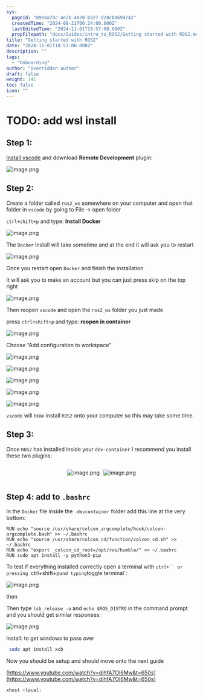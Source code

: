 ```yaml
---
sys:
  pageId: "89e0a78c-4e2b-4070-b327-d28cb0694742"
  createdTime: "2024-08-21T00:24:00.000Z"
  lastEditedTime: "2024-11-01T18:57:00.000Z"
  propFilepath: "docs/Guides/intro_to_ROS2/Getting started with ROS2.md"
title: "Getting started with ROS2"
date: "2024-11-01T18:57:00.000Z"
description: ""
tags:
  - "Onboarding"
author: "Overridden author"
draft: false
weight: 141
toc: false
icon: ""
---
```


# TODO: add wsl install

## Step 1:

[Install vscode](https://code.visualstudio.com/download) and download **Remote Development** plugin:

![image.png](https://prod-files-secure.s3.us-west-2.amazonaws.com/d518164a-d88e-44d1-a4ee-3adb3bd8bce0/efb52993-1881-4a40-b95e-6f020334f022/image.png?X-Amz-Algorithm=AWS4-HMAC-SHA256&X-Amz-Content-Sha256=UNSIGNED-PAYLOAD&X-Amz-Credential=ASIAZI2LB466W46I4MAP%2F20250210%2Fus-west-2%2Fs3%2Faws4_request&X-Amz-Date=20250210T190128Z&X-Amz-Expires=3600&X-Amz-Security-Token=IQoJb3JpZ2luX2VjEKv%2F%2F%2F%2F%2F%2F%2F%2F%2F%2FwEaCXVzLXdlc3QtMiJHMEUCIQDMyi7gxFSDj5GopG94r3h8iNFfny6bwift4XOKp%2BeV3AIgVDRIDCsYH3rrAMvYcc0Vvj3Q9tzOzaz849jK2yiECcsqiAQIxP%2F%2F%2F%2F%2F%2F%2F%2F%2F%2FARAAGgw2Mzc0MjMxODM4MDUiDGtEOwp4SXvzfuSyyircA92nqJ9pARCXHPADIJp9j3LIuo0pEB7Eryxp1venUavV92a7hd1TfqNVKWZ0jikqV5cpwsbp4iElQVQl2xUPKzFnUYmaem6WBlDJp3Z9ornLap4f8bbgUScccds%2B%2BWdrOWdegHfKn3puCQtCaYh%2F7MtRce3ueYzTP8wcOPqGyE%2FIpIjnm9%2Fr42gzQpr23bqAEGS0rDNWY%2B1p31NOYa4bmuojM%2Bkt%2BPrkEDJ5znaQpVKBoAlS7rkckgIuLFNk9bvubQqSAIGtrRAJqsFw1N3i%2BrHif%2FGU8CSM9E5zLpXGcNbyWJTDdRulA%2BbEmbnnHQ8og4j0tOQpj%2FeqbF1KirflD17XIJbbl0KtF%2FGubkwwtRJ%2FkT6BjrfhNnWVBdTUmYkEYLqx8Dk9oO36AbCHaoC9XHigGW6HrqKuDH341K39582JsbzglX5Z06UhwrWUOg7VwKJGEcpAc6Yyos8I6mE2De41Dbm%2FQdv%2BE8cja5lT0XIk%2B9xg8MxkAj1XYxSfsuXL64MPRHfk1lRXN2i5YO75CYoGZ1ZTg5QmOyVJ7Pkmc4bYUKRdVV%2F3nhT37IKFo9RggeIUcAsAML35MOK7WjndjnqZcaoayG1LHOvt6qab%2FB0YyyQHVJE02M%2BtSH7nMLiYqb0GOqUBe6qqs8TqiGNPNcONseGaMPUaHSrJZsEWaoNtlbjSJ126zZiu5jcdRklD9LzcFpzf4EpKh3j3lhNSEztcU36XyBN2YR5YvwpF99ZT6%2BuOzTf4M%2FYF9n6XRM6fL4LuYCJtOQJF6vRCCcWyEx4MR1odNP%2BXbMPt2EVSYC1rrRaUcIenkNfH3Wo9cu35F8GFVRhYnzLMdcXl7UiuxF2I%2FQ6pAG%2Fvo9Id&X-Amz-Signature=42c5b2cbc53dfdd041542e1df3fe5ce905f14cb074e46763abdebc9b937cdda8&X-Amz-SignedHeaders=host&x-id=GetObject)

## Step 2:

Create a folder called `ros2_ws` somewhere on your computer and open that folder in `vscode` by going to File → open folder 

`ctrl+shift+p` and type: **Install Docker**

![image.png](https://prod-files-secure.s3.us-west-2.amazonaws.com/d518164a-d88e-44d1-a4ee-3adb3bd8bce0/2269dc0e-1cd5-47ff-bceb-c04ad9b2eab0/image.png?X-Amz-Algorithm=AWS4-HMAC-SHA256&X-Amz-Content-Sha256=UNSIGNED-PAYLOAD&X-Amz-Credential=ASIAZI2LB466W46I4MAP%2F20250210%2Fus-west-2%2Fs3%2Faws4_request&X-Amz-Date=20250210T190128Z&X-Amz-Expires=3600&X-Amz-Security-Token=IQoJb3JpZ2luX2VjEKv%2F%2F%2F%2F%2F%2F%2F%2F%2F%2FwEaCXVzLXdlc3QtMiJHMEUCIQDMyi7gxFSDj5GopG94r3h8iNFfny6bwift4XOKp%2BeV3AIgVDRIDCsYH3rrAMvYcc0Vvj3Q9tzOzaz849jK2yiECcsqiAQIxP%2F%2F%2F%2F%2F%2F%2F%2F%2F%2FARAAGgw2Mzc0MjMxODM4MDUiDGtEOwp4SXvzfuSyyircA92nqJ9pARCXHPADIJp9j3LIuo0pEB7Eryxp1venUavV92a7hd1TfqNVKWZ0jikqV5cpwsbp4iElQVQl2xUPKzFnUYmaem6WBlDJp3Z9ornLap4f8bbgUScccds%2B%2BWdrOWdegHfKn3puCQtCaYh%2F7MtRce3ueYzTP8wcOPqGyE%2FIpIjnm9%2Fr42gzQpr23bqAEGS0rDNWY%2B1p31NOYa4bmuojM%2Bkt%2BPrkEDJ5znaQpVKBoAlS7rkckgIuLFNk9bvubQqSAIGtrRAJqsFw1N3i%2BrHif%2FGU8CSM9E5zLpXGcNbyWJTDdRulA%2BbEmbnnHQ8og4j0tOQpj%2FeqbF1KirflD17XIJbbl0KtF%2FGubkwwtRJ%2FkT6BjrfhNnWVBdTUmYkEYLqx8Dk9oO36AbCHaoC9XHigGW6HrqKuDH341K39582JsbzglX5Z06UhwrWUOg7VwKJGEcpAc6Yyos8I6mE2De41Dbm%2FQdv%2BE8cja5lT0XIk%2B9xg8MxkAj1XYxSfsuXL64MPRHfk1lRXN2i5YO75CYoGZ1ZTg5QmOyVJ7Pkmc4bYUKRdVV%2F3nhT37IKFo9RggeIUcAsAML35MOK7WjndjnqZcaoayG1LHOvt6qab%2FB0YyyQHVJE02M%2BtSH7nMLiYqb0GOqUBe6qqs8TqiGNPNcONseGaMPUaHSrJZsEWaoNtlbjSJ126zZiu5jcdRklD9LzcFpzf4EpKh3j3lhNSEztcU36XyBN2YR5YvwpF99ZT6%2BuOzTf4M%2FYF9n6XRM6fL4LuYCJtOQJF6vRCCcWyEx4MR1odNP%2BXbMPt2EVSYC1rrRaUcIenkNfH3Wo9cu35F8GFVRhYnzLMdcXl7UiuxF2I%2FQ6pAG%2Fvo9Id&X-Amz-Signature=b6067c6a2894a8d7b5aec6896c3ea5c98d4bc9198cc464bbe037edc5061954c6&X-Amz-SignedHeaders=host&x-id=GetObject)

The `Docker` install will take sometime and at the end it will ask you to restart

![image.png](https://prod-files-secure.s3.us-west-2.amazonaws.com/d518164a-d88e-44d1-a4ee-3adb3bd8bce0/ed233f78-be33-4b1f-b89c-9c346c0e961e/image.png?X-Amz-Algorithm=AWS4-HMAC-SHA256&X-Amz-Content-Sha256=UNSIGNED-PAYLOAD&X-Amz-Credential=ASIAZI2LB466W46I4MAP%2F20250210%2Fus-west-2%2Fs3%2Faws4_request&X-Amz-Date=20250210T190128Z&X-Amz-Expires=3600&X-Amz-Security-Token=IQoJb3JpZ2luX2VjEKv%2F%2F%2F%2F%2F%2F%2F%2F%2F%2FwEaCXVzLXdlc3QtMiJHMEUCIQDMyi7gxFSDj5GopG94r3h8iNFfny6bwift4XOKp%2BeV3AIgVDRIDCsYH3rrAMvYcc0Vvj3Q9tzOzaz849jK2yiECcsqiAQIxP%2F%2F%2F%2F%2F%2F%2F%2F%2F%2FARAAGgw2Mzc0MjMxODM4MDUiDGtEOwp4SXvzfuSyyircA92nqJ9pARCXHPADIJp9j3LIuo0pEB7Eryxp1venUavV92a7hd1TfqNVKWZ0jikqV5cpwsbp4iElQVQl2xUPKzFnUYmaem6WBlDJp3Z9ornLap4f8bbgUScccds%2B%2BWdrOWdegHfKn3puCQtCaYh%2F7MtRce3ueYzTP8wcOPqGyE%2FIpIjnm9%2Fr42gzQpr23bqAEGS0rDNWY%2B1p31NOYa4bmuojM%2Bkt%2BPrkEDJ5znaQpVKBoAlS7rkckgIuLFNk9bvubQqSAIGtrRAJqsFw1N3i%2BrHif%2FGU8CSM9E5zLpXGcNbyWJTDdRulA%2BbEmbnnHQ8og4j0tOQpj%2FeqbF1KirflD17XIJbbl0KtF%2FGubkwwtRJ%2FkT6BjrfhNnWVBdTUmYkEYLqx8Dk9oO36AbCHaoC9XHigGW6HrqKuDH341K39582JsbzglX5Z06UhwrWUOg7VwKJGEcpAc6Yyos8I6mE2De41Dbm%2FQdv%2BE8cja5lT0XIk%2B9xg8MxkAj1XYxSfsuXL64MPRHfk1lRXN2i5YO75CYoGZ1ZTg5QmOyVJ7Pkmc4bYUKRdVV%2F3nhT37IKFo9RggeIUcAsAML35MOK7WjndjnqZcaoayG1LHOvt6qab%2FB0YyyQHVJE02M%2BtSH7nMLiYqb0GOqUBe6qqs8TqiGNPNcONseGaMPUaHSrJZsEWaoNtlbjSJ126zZiu5jcdRklD9LzcFpzf4EpKh3j3lhNSEztcU36XyBN2YR5YvwpF99ZT6%2BuOzTf4M%2FYF9n6XRM6fL4LuYCJtOQJF6vRCCcWyEx4MR1odNP%2BXbMPt2EVSYC1rrRaUcIenkNfH3Wo9cu35F8GFVRhYnzLMdcXl7UiuxF2I%2FQ6pAG%2Fvo9Id&X-Amz-Signature=51f35a9cf9c5e001c61765eb8f198279298f9288e9616e193251c7b00d79f56d&X-Amz-SignedHeaders=host&x-id=GetObject)

Once you restart open `Docker` and finish the installation

It will ask you to make an account but you can just press skip on the top right

![image.png](https://prod-files-secure.s3.us-west-2.amazonaws.com/d518164a-d88e-44d1-a4ee-3adb3bd8bce0/21010ad9-1659-4fd9-9f59-9932a09b2a3d/image.png?X-Amz-Algorithm=AWS4-HMAC-SHA256&X-Amz-Content-Sha256=UNSIGNED-PAYLOAD&X-Amz-Credential=ASIAZI2LB466W46I4MAP%2F20250210%2Fus-west-2%2Fs3%2Faws4_request&X-Amz-Date=20250210T190128Z&X-Amz-Expires=3600&X-Amz-Security-Token=IQoJb3JpZ2luX2VjEKv%2F%2F%2F%2F%2F%2F%2F%2F%2F%2FwEaCXVzLXdlc3QtMiJHMEUCIQDMyi7gxFSDj5GopG94r3h8iNFfny6bwift4XOKp%2BeV3AIgVDRIDCsYH3rrAMvYcc0Vvj3Q9tzOzaz849jK2yiECcsqiAQIxP%2F%2F%2F%2F%2F%2F%2F%2F%2F%2FARAAGgw2Mzc0MjMxODM4MDUiDGtEOwp4SXvzfuSyyircA92nqJ9pARCXHPADIJp9j3LIuo0pEB7Eryxp1venUavV92a7hd1TfqNVKWZ0jikqV5cpwsbp4iElQVQl2xUPKzFnUYmaem6WBlDJp3Z9ornLap4f8bbgUScccds%2B%2BWdrOWdegHfKn3puCQtCaYh%2F7MtRce3ueYzTP8wcOPqGyE%2FIpIjnm9%2Fr42gzQpr23bqAEGS0rDNWY%2B1p31NOYa4bmuojM%2Bkt%2BPrkEDJ5znaQpVKBoAlS7rkckgIuLFNk9bvubQqSAIGtrRAJqsFw1N3i%2BrHif%2FGU8CSM9E5zLpXGcNbyWJTDdRulA%2BbEmbnnHQ8og4j0tOQpj%2FeqbF1KirflD17XIJbbl0KtF%2FGubkwwtRJ%2FkT6BjrfhNnWVBdTUmYkEYLqx8Dk9oO36AbCHaoC9XHigGW6HrqKuDH341K39582JsbzglX5Z06UhwrWUOg7VwKJGEcpAc6Yyos8I6mE2De41Dbm%2FQdv%2BE8cja5lT0XIk%2B9xg8MxkAj1XYxSfsuXL64MPRHfk1lRXN2i5YO75CYoGZ1ZTg5QmOyVJ7Pkmc4bYUKRdVV%2F3nhT37IKFo9RggeIUcAsAML35MOK7WjndjnqZcaoayG1LHOvt6qab%2FB0YyyQHVJE02M%2BtSH7nMLiYqb0GOqUBe6qqs8TqiGNPNcONseGaMPUaHSrJZsEWaoNtlbjSJ126zZiu5jcdRklD9LzcFpzf4EpKh3j3lhNSEztcU36XyBN2YR5YvwpF99ZT6%2BuOzTf4M%2FYF9n6XRM6fL4LuYCJtOQJF6vRCCcWyEx4MR1odNP%2BXbMPt2EVSYC1rrRaUcIenkNfH3Wo9cu35F8GFVRhYnzLMdcXl7UiuxF2I%2FQ6pAG%2Fvo9Id&X-Amz-Signature=ff26cfcab0405b025928aa8d198d6f429fb70a4b986412968302f900b5941c45&X-Amz-SignedHeaders=host&x-id=GetObject)

Then reopen `vscode` and open the `ros2_ws` folder you just made

press `ctrl+shift+p` and type: **reopen in container**

![image.png](https://prod-files-secure.s3.us-west-2.amazonaws.com/d518164a-d88e-44d1-a4ee-3adb3bd8bce0/4e93b8c2-41ad-488c-8095-c74205196118/image.png?X-Amz-Algorithm=AWS4-HMAC-SHA256&X-Amz-Content-Sha256=UNSIGNED-PAYLOAD&X-Amz-Credential=ASIAZI2LB466W46I4MAP%2F20250210%2Fus-west-2%2Fs3%2Faws4_request&X-Amz-Date=20250210T190128Z&X-Amz-Expires=3600&X-Amz-Security-Token=IQoJb3JpZ2luX2VjEKv%2F%2F%2F%2F%2F%2F%2F%2F%2F%2FwEaCXVzLXdlc3QtMiJHMEUCIQDMyi7gxFSDj5GopG94r3h8iNFfny6bwift4XOKp%2BeV3AIgVDRIDCsYH3rrAMvYcc0Vvj3Q9tzOzaz849jK2yiECcsqiAQIxP%2F%2F%2F%2F%2F%2F%2F%2F%2F%2FARAAGgw2Mzc0MjMxODM4MDUiDGtEOwp4SXvzfuSyyircA92nqJ9pARCXHPADIJp9j3LIuo0pEB7Eryxp1venUavV92a7hd1TfqNVKWZ0jikqV5cpwsbp4iElQVQl2xUPKzFnUYmaem6WBlDJp3Z9ornLap4f8bbgUScccds%2B%2BWdrOWdegHfKn3puCQtCaYh%2F7MtRce3ueYzTP8wcOPqGyE%2FIpIjnm9%2Fr42gzQpr23bqAEGS0rDNWY%2B1p31NOYa4bmuojM%2Bkt%2BPrkEDJ5znaQpVKBoAlS7rkckgIuLFNk9bvubQqSAIGtrRAJqsFw1N3i%2BrHif%2FGU8CSM9E5zLpXGcNbyWJTDdRulA%2BbEmbnnHQ8og4j0tOQpj%2FeqbF1KirflD17XIJbbl0KtF%2FGubkwwtRJ%2FkT6BjrfhNnWVBdTUmYkEYLqx8Dk9oO36AbCHaoC9XHigGW6HrqKuDH341K39582JsbzglX5Z06UhwrWUOg7VwKJGEcpAc6Yyos8I6mE2De41Dbm%2FQdv%2BE8cja5lT0XIk%2B9xg8MxkAj1XYxSfsuXL64MPRHfk1lRXN2i5YO75CYoGZ1ZTg5QmOyVJ7Pkmc4bYUKRdVV%2F3nhT37IKFo9RggeIUcAsAML35MOK7WjndjnqZcaoayG1LHOvt6qab%2FB0YyyQHVJE02M%2BtSH7nMLiYqb0GOqUBe6qqs8TqiGNPNcONseGaMPUaHSrJZsEWaoNtlbjSJ126zZiu5jcdRklD9LzcFpzf4EpKh3j3lhNSEztcU36XyBN2YR5YvwpF99ZT6%2BuOzTf4M%2FYF9n6XRM6fL4LuYCJtOQJF6vRCCcWyEx4MR1odNP%2BXbMPt2EVSYC1rrRaUcIenkNfH3Wo9cu35F8GFVRhYnzLMdcXl7UiuxF2I%2FQ6pAG%2Fvo9Id&X-Amz-Signature=d633aa6d0b644986912affcbbcfeb06643b061816b97268b1755d1bf7effa5ff&X-Amz-SignedHeaders=host&x-id=GetObject)

Choose “Add configuration to workspace”

![image.png](https://prod-files-secure.s3.us-west-2.amazonaws.com/d518164a-d88e-44d1-a4ee-3adb3bd8bce0/9560b282-5060-4989-ba37-97e7b2c22476/image.png?X-Amz-Algorithm=AWS4-HMAC-SHA256&X-Amz-Content-Sha256=UNSIGNED-PAYLOAD&X-Amz-Credential=ASIAZI2LB466W46I4MAP%2F20250210%2Fus-west-2%2Fs3%2Faws4_request&X-Amz-Date=20250210T190128Z&X-Amz-Expires=3600&X-Amz-Security-Token=IQoJb3JpZ2luX2VjEKv%2F%2F%2F%2F%2F%2F%2F%2F%2F%2FwEaCXVzLXdlc3QtMiJHMEUCIQDMyi7gxFSDj5GopG94r3h8iNFfny6bwift4XOKp%2BeV3AIgVDRIDCsYH3rrAMvYcc0Vvj3Q9tzOzaz849jK2yiECcsqiAQIxP%2F%2F%2F%2F%2F%2F%2F%2F%2F%2FARAAGgw2Mzc0MjMxODM4MDUiDGtEOwp4SXvzfuSyyircA92nqJ9pARCXHPADIJp9j3LIuo0pEB7Eryxp1venUavV92a7hd1TfqNVKWZ0jikqV5cpwsbp4iElQVQl2xUPKzFnUYmaem6WBlDJp3Z9ornLap4f8bbgUScccds%2B%2BWdrOWdegHfKn3puCQtCaYh%2F7MtRce3ueYzTP8wcOPqGyE%2FIpIjnm9%2Fr42gzQpr23bqAEGS0rDNWY%2B1p31NOYa4bmuojM%2Bkt%2BPrkEDJ5znaQpVKBoAlS7rkckgIuLFNk9bvubQqSAIGtrRAJqsFw1N3i%2BrHif%2FGU8CSM9E5zLpXGcNbyWJTDdRulA%2BbEmbnnHQ8og4j0tOQpj%2FeqbF1KirflD17XIJbbl0KtF%2FGubkwwtRJ%2FkT6BjrfhNnWVBdTUmYkEYLqx8Dk9oO36AbCHaoC9XHigGW6HrqKuDH341K39582JsbzglX5Z06UhwrWUOg7VwKJGEcpAc6Yyos8I6mE2De41Dbm%2FQdv%2BE8cja5lT0XIk%2B9xg8MxkAj1XYxSfsuXL64MPRHfk1lRXN2i5YO75CYoGZ1ZTg5QmOyVJ7Pkmc4bYUKRdVV%2F3nhT37IKFo9RggeIUcAsAML35MOK7WjndjnqZcaoayG1LHOvt6qab%2FB0YyyQHVJE02M%2BtSH7nMLiYqb0GOqUBe6qqs8TqiGNPNcONseGaMPUaHSrJZsEWaoNtlbjSJ126zZiu5jcdRklD9LzcFpzf4EpKh3j3lhNSEztcU36XyBN2YR5YvwpF99ZT6%2BuOzTf4M%2FYF9n6XRM6fL4LuYCJtOQJF6vRCCcWyEx4MR1odNP%2BXbMPt2EVSYC1rrRaUcIenkNfH3Wo9cu35F8GFVRhYnzLMdcXl7UiuxF2I%2FQ6pAG%2Fvo9Id&X-Amz-Signature=439d73ccafae7249cd51694d855f4ed1dd5121f959b56f43fd21cf8530d57db6&X-Amz-SignedHeaders=host&x-id=GetObject)

![image.png](https://prod-files-secure.s3.us-west-2.amazonaws.com/d518164a-d88e-44d1-a4ee-3adb3bd8bce0/2ee63f81-886b-48e8-a553-dc6e5eac99e4/image.png?X-Amz-Algorithm=AWS4-HMAC-SHA256&X-Amz-Content-Sha256=UNSIGNED-PAYLOAD&X-Amz-Credential=ASIAZI2LB466W46I4MAP%2F20250210%2Fus-west-2%2Fs3%2Faws4_request&X-Amz-Date=20250210T190128Z&X-Amz-Expires=3600&X-Amz-Security-Token=IQoJb3JpZ2luX2VjEKv%2F%2F%2F%2F%2F%2F%2F%2F%2F%2FwEaCXVzLXdlc3QtMiJHMEUCIQDMyi7gxFSDj5GopG94r3h8iNFfny6bwift4XOKp%2BeV3AIgVDRIDCsYH3rrAMvYcc0Vvj3Q9tzOzaz849jK2yiECcsqiAQIxP%2F%2F%2F%2F%2F%2F%2F%2F%2F%2FARAAGgw2Mzc0MjMxODM4MDUiDGtEOwp4SXvzfuSyyircA92nqJ9pARCXHPADIJp9j3LIuo0pEB7Eryxp1venUavV92a7hd1TfqNVKWZ0jikqV5cpwsbp4iElQVQl2xUPKzFnUYmaem6WBlDJp3Z9ornLap4f8bbgUScccds%2B%2BWdrOWdegHfKn3puCQtCaYh%2F7MtRce3ueYzTP8wcOPqGyE%2FIpIjnm9%2Fr42gzQpr23bqAEGS0rDNWY%2B1p31NOYa4bmuojM%2Bkt%2BPrkEDJ5znaQpVKBoAlS7rkckgIuLFNk9bvubQqSAIGtrRAJqsFw1N3i%2BrHif%2FGU8CSM9E5zLpXGcNbyWJTDdRulA%2BbEmbnnHQ8og4j0tOQpj%2FeqbF1KirflD17XIJbbl0KtF%2FGubkwwtRJ%2FkT6BjrfhNnWVBdTUmYkEYLqx8Dk9oO36AbCHaoC9XHigGW6HrqKuDH341K39582JsbzglX5Z06UhwrWUOg7VwKJGEcpAc6Yyos8I6mE2De41Dbm%2FQdv%2BE8cja5lT0XIk%2B9xg8MxkAj1XYxSfsuXL64MPRHfk1lRXN2i5YO75CYoGZ1ZTg5QmOyVJ7Pkmc4bYUKRdVV%2F3nhT37IKFo9RggeIUcAsAML35MOK7WjndjnqZcaoayG1LHOvt6qab%2FB0YyyQHVJE02M%2BtSH7nMLiYqb0GOqUBe6qqs8TqiGNPNcONseGaMPUaHSrJZsEWaoNtlbjSJ126zZiu5jcdRklD9LzcFpzf4EpKh3j3lhNSEztcU36XyBN2YR5YvwpF99ZT6%2BuOzTf4M%2FYF9n6XRM6fL4LuYCJtOQJF6vRCCcWyEx4MR1odNP%2BXbMPt2EVSYC1rrRaUcIenkNfH3Wo9cu35F8GFVRhYnzLMdcXl7UiuxF2I%2FQ6pAG%2Fvo9Id&X-Amz-Signature=9c730c8e43c5c844ff65bb6db3c8c62d09a1bd08a93736c9c7c274ffb125562d&X-Amz-SignedHeaders=host&x-id=GetObject)

![image.png](https://prod-files-secure.s3.us-west-2.amazonaws.com/d518164a-d88e-44d1-a4ee-3adb3bd8bce0/ae1580b2-b048-407e-aed9-b584224a7a04/image.png?X-Amz-Algorithm=AWS4-HMAC-SHA256&X-Amz-Content-Sha256=UNSIGNED-PAYLOAD&X-Amz-Credential=ASIAZI2LB466W46I4MAP%2F20250210%2Fus-west-2%2Fs3%2Faws4_request&X-Amz-Date=20250210T190128Z&X-Amz-Expires=3600&X-Amz-Security-Token=IQoJb3JpZ2luX2VjEKv%2F%2F%2F%2F%2F%2F%2F%2F%2F%2FwEaCXVzLXdlc3QtMiJHMEUCIQDMyi7gxFSDj5GopG94r3h8iNFfny6bwift4XOKp%2BeV3AIgVDRIDCsYH3rrAMvYcc0Vvj3Q9tzOzaz849jK2yiECcsqiAQIxP%2F%2F%2F%2F%2F%2F%2F%2F%2F%2FARAAGgw2Mzc0MjMxODM4MDUiDGtEOwp4SXvzfuSyyircA92nqJ9pARCXHPADIJp9j3LIuo0pEB7Eryxp1venUavV92a7hd1TfqNVKWZ0jikqV5cpwsbp4iElQVQl2xUPKzFnUYmaem6WBlDJp3Z9ornLap4f8bbgUScccds%2B%2BWdrOWdegHfKn3puCQtCaYh%2F7MtRce3ueYzTP8wcOPqGyE%2FIpIjnm9%2Fr42gzQpr23bqAEGS0rDNWY%2B1p31NOYa4bmuojM%2Bkt%2BPrkEDJ5znaQpVKBoAlS7rkckgIuLFNk9bvubQqSAIGtrRAJqsFw1N3i%2BrHif%2FGU8CSM9E5zLpXGcNbyWJTDdRulA%2BbEmbnnHQ8og4j0tOQpj%2FeqbF1KirflD17XIJbbl0KtF%2FGubkwwtRJ%2FkT6BjrfhNnWVBdTUmYkEYLqx8Dk9oO36AbCHaoC9XHigGW6HrqKuDH341K39582JsbzglX5Z06UhwrWUOg7VwKJGEcpAc6Yyos8I6mE2De41Dbm%2FQdv%2BE8cja5lT0XIk%2B9xg8MxkAj1XYxSfsuXL64MPRHfk1lRXN2i5YO75CYoGZ1ZTg5QmOyVJ7Pkmc4bYUKRdVV%2F3nhT37IKFo9RggeIUcAsAML35MOK7WjndjnqZcaoayG1LHOvt6qab%2FB0YyyQHVJE02M%2BtSH7nMLiYqb0GOqUBe6qqs8TqiGNPNcONseGaMPUaHSrJZsEWaoNtlbjSJ126zZiu5jcdRklD9LzcFpzf4EpKh3j3lhNSEztcU36XyBN2YR5YvwpF99ZT6%2BuOzTf4M%2FYF9n6XRM6fL4LuYCJtOQJF6vRCCcWyEx4MR1odNP%2BXbMPt2EVSYC1rrRaUcIenkNfH3Wo9cu35F8GFVRhYnzLMdcXl7UiuxF2I%2FQ6pAG%2Fvo9Id&X-Amz-Signature=4da7edc1a644b85f6aba0f1f9aa609a53ed2277438fdefc4f440d3c6e6f75bba&X-Amz-SignedHeaders=host&x-id=GetObject)

![image.png](https://prod-files-secure.s3.us-west-2.amazonaws.com/d518164a-d88e-44d1-a4ee-3adb3bd8bce0/53255b28-f75e-430f-b9e3-c0ac8577e42b/image.png?X-Amz-Algorithm=AWS4-HMAC-SHA256&X-Amz-Content-Sha256=UNSIGNED-PAYLOAD&X-Amz-Credential=ASIAZI2LB466W46I4MAP%2F20250210%2Fus-west-2%2Fs3%2Faws4_request&X-Amz-Date=20250210T190128Z&X-Amz-Expires=3600&X-Amz-Security-Token=IQoJb3JpZ2luX2VjEKv%2F%2F%2F%2F%2F%2F%2F%2F%2F%2FwEaCXVzLXdlc3QtMiJHMEUCIQDMyi7gxFSDj5GopG94r3h8iNFfny6bwift4XOKp%2BeV3AIgVDRIDCsYH3rrAMvYcc0Vvj3Q9tzOzaz849jK2yiECcsqiAQIxP%2F%2F%2F%2F%2F%2F%2F%2F%2F%2FARAAGgw2Mzc0MjMxODM4MDUiDGtEOwp4SXvzfuSyyircA92nqJ9pARCXHPADIJp9j3LIuo0pEB7Eryxp1venUavV92a7hd1TfqNVKWZ0jikqV5cpwsbp4iElQVQl2xUPKzFnUYmaem6WBlDJp3Z9ornLap4f8bbgUScccds%2B%2BWdrOWdegHfKn3puCQtCaYh%2F7MtRce3ueYzTP8wcOPqGyE%2FIpIjnm9%2Fr42gzQpr23bqAEGS0rDNWY%2B1p31NOYa4bmuojM%2Bkt%2BPrkEDJ5znaQpVKBoAlS7rkckgIuLFNk9bvubQqSAIGtrRAJqsFw1N3i%2BrHif%2FGU8CSM9E5zLpXGcNbyWJTDdRulA%2BbEmbnnHQ8og4j0tOQpj%2FeqbF1KirflD17XIJbbl0KtF%2FGubkwwtRJ%2FkT6BjrfhNnWVBdTUmYkEYLqx8Dk9oO36AbCHaoC9XHigGW6HrqKuDH341K39582JsbzglX5Z06UhwrWUOg7VwKJGEcpAc6Yyos8I6mE2De41Dbm%2FQdv%2BE8cja5lT0XIk%2B9xg8MxkAj1XYxSfsuXL64MPRHfk1lRXN2i5YO75CYoGZ1ZTg5QmOyVJ7Pkmc4bYUKRdVV%2F3nhT37IKFo9RggeIUcAsAML35MOK7WjndjnqZcaoayG1LHOvt6qab%2FB0YyyQHVJE02M%2BtSH7nMLiYqb0GOqUBe6qqs8TqiGNPNcONseGaMPUaHSrJZsEWaoNtlbjSJ126zZiu5jcdRklD9LzcFpzf4EpKh3j3lhNSEztcU36XyBN2YR5YvwpF99ZT6%2BuOzTf4M%2FYF9n6XRM6fL4LuYCJtOQJF6vRCCcWyEx4MR1odNP%2BXbMPt2EVSYC1rrRaUcIenkNfH3Wo9cu35F8GFVRhYnzLMdcXl7UiuxF2I%2FQ6pAG%2Fvo9Id&X-Amz-Signature=aec5cb7097be015f1f5a0154f5ab6b3c3b5ca81783faa7782043e73cab36e34a&X-Amz-SignedHeaders=host&x-id=GetObject)

![image.png](https://prod-files-secure.s3.us-west-2.amazonaws.com/d518164a-d88e-44d1-a4ee-3adb3bd8bce0/7c562767-5af9-4ffb-97d1-327bcdf4ee00/image.png?X-Amz-Algorithm=AWS4-HMAC-SHA256&X-Amz-Content-Sha256=UNSIGNED-PAYLOAD&X-Amz-Credential=ASIAZI2LB466W46I4MAP%2F20250210%2Fus-west-2%2Fs3%2Faws4_request&X-Amz-Date=20250210T190128Z&X-Amz-Expires=3600&X-Amz-Security-Token=IQoJb3JpZ2luX2VjEKv%2F%2F%2F%2F%2F%2F%2F%2F%2F%2FwEaCXVzLXdlc3QtMiJHMEUCIQDMyi7gxFSDj5GopG94r3h8iNFfny6bwift4XOKp%2BeV3AIgVDRIDCsYH3rrAMvYcc0Vvj3Q9tzOzaz849jK2yiECcsqiAQIxP%2F%2F%2F%2F%2F%2F%2F%2F%2F%2FARAAGgw2Mzc0MjMxODM4MDUiDGtEOwp4SXvzfuSyyircA92nqJ9pARCXHPADIJp9j3LIuo0pEB7Eryxp1venUavV92a7hd1TfqNVKWZ0jikqV5cpwsbp4iElQVQl2xUPKzFnUYmaem6WBlDJp3Z9ornLap4f8bbgUScccds%2B%2BWdrOWdegHfKn3puCQtCaYh%2F7MtRce3ueYzTP8wcOPqGyE%2FIpIjnm9%2Fr42gzQpr23bqAEGS0rDNWY%2B1p31NOYa4bmuojM%2Bkt%2BPrkEDJ5znaQpVKBoAlS7rkckgIuLFNk9bvubQqSAIGtrRAJqsFw1N3i%2BrHif%2FGU8CSM9E5zLpXGcNbyWJTDdRulA%2BbEmbnnHQ8og4j0tOQpj%2FeqbF1KirflD17XIJbbl0KtF%2FGubkwwtRJ%2FkT6BjrfhNnWVBdTUmYkEYLqx8Dk9oO36AbCHaoC9XHigGW6HrqKuDH341K39582JsbzglX5Z06UhwrWUOg7VwKJGEcpAc6Yyos8I6mE2De41Dbm%2FQdv%2BE8cja5lT0XIk%2B9xg8MxkAj1XYxSfsuXL64MPRHfk1lRXN2i5YO75CYoGZ1ZTg5QmOyVJ7Pkmc4bYUKRdVV%2F3nhT37IKFo9RggeIUcAsAML35MOK7WjndjnqZcaoayG1LHOvt6qab%2FB0YyyQHVJE02M%2BtSH7nMLiYqb0GOqUBe6qqs8TqiGNPNcONseGaMPUaHSrJZsEWaoNtlbjSJ126zZiu5jcdRklD9LzcFpzf4EpKh3j3lhNSEztcU36XyBN2YR5YvwpF99ZT6%2BuOzTf4M%2FYF9n6XRM6fL4LuYCJtOQJF6vRCCcWyEx4MR1odNP%2BXbMPt2EVSYC1rrRaUcIenkNfH3Wo9cu35F8GFVRhYnzLMdcXl7UiuxF2I%2FQ6pAG%2Fvo9Id&X-Amz-Signature=f0fd12e2dfbf61eadd1efa173e24a44498fe548df4283f186a29805335f5041e&X-Amz-SignedHeaders=host&x-id=GetObject)

`vscode` will now install `ROS2` onto your computer so this may take some time.

## Step 3:

Once `ROS2` has installed inside your `dev-container` I recommend you install these two plugins:

<div style="display: flex;flex-direction: row; column-gap:10px; max-width: 630px;justify-content: center;">
<div>

![image.png](https://prod-files-secure.s3.us-west-2.amazonaws.com/d518164a-d88e-44d1-a4ee-3adb3bd8bce0/3fc3d550-5a54-4ba1-ba6b-faa01cdb7369/image.png?X-Amz-Algorithm=AWS4-HMAC-SHA256&X-Amz-Content-Sha256=UNSIGNED-PAYLOAD&X-Amz-Credential=ASIAZI2LB466WVNEF6X6%2F20250210%2Fus-west-2%2Fs3%2Faws4_request&X-Amz-Date=20250210T190130Z&X-Amz-Expires=3600&X-Amz-Security-Token=IQoJb3JpZ2luX2VjEKv%2F%2F%2F%2F%2F%2F%2F%2F%2F%2FwEaCXVzLXdlc3QtMiJHMEUCIG6tOe9AbckWncl4w09zhNw1SoVQv1j5EFCxpfb%2BYGHOAiEAlyfGag%2BI4FNi%2FZ4UNUYr1sNTUXPqlo4mFyQxtPInCNsqiAQIxP%2F%2F%2F%2F%2F%2F%2F%2F%2F%2FARAAGgw2Mzc0MjMxODM4MDUiDNn%2B%2FMKbN7FBj75hKircA%2BD7QNQrfy8Xa56FCrdXHM7e1Dh2nEICeVNxqKEj5gTEtvMdtfIPzfostyA5bUxHiRM502oZVAZ%2BGCRL%2B2DHymYKFGOoIyBkvxxDgP1ICL0XARfnLMdI9rrXmIEdkpRSH1pjp9WZ%2BscpM9Py3WiPA9uml2RDt16WlPONI1WojV3m4b5z7CgZFFZAoGsvQlCI1jC6mz3gqjlXdfjANpQMzZdP1%2BkzHGTZExx%2FHmrTN1%2BbIh2q9a0p2607wQB%2Fy35JNcu5lK3ClC0R45pLtXayiXH%2FuOpx1kJpWa2hQRW5cLvcWW7MbW9q5kHRSnLv%2FiZ%2BeLj8CPUvOpE8IvXwk4DUj1RRFapxPndu%2Ftg86yZSIz8Lq6ZhxPczMcNsMcAY3x2rkC85Z1JIHYHydAegUNueHdAUS1MCXmj%2FW7HnInJNJU%2BYHIwhrghuGStXkjc647WpFAE7OR0hn1zLQLqw98BGj0HsCArT0tc5oQIOzNUVAOMoXvfVtY8XTAQmNxZ1CAMHW9qtSpIDeWauqE1mw4L23ZKS09CjjDedN1aHq2d6zNq2kGms%2FVSN6Bl8vygF98nLiTxi9nIjdB5gWP0Hf5rdtnklxoMxGgKLaiD0DJpw7z3ptlxJQmKzt4wmRLWKMK6Yqb0GOqUBOPDqlfaIV7Bd9piLCoHY8gex0IeYbL%2FCs2%2F1Nkkr9cNOtkJ7m3%2FMNnlXgA4EplNzHBjiw9vBBpIf%2FLL3IVH2zpmGdoZiPH27JoqDaZV5X5Xi%2BgFMJ%2F7KTbBoDXVXakg45RspWKYlJzTWCvKf6D8TlhULq%2BZShW62%2FMn3zjAiYqLsyQ1gQ3r6TsUV2hP2%2FeQAT%2BrlnYawcaghawsJOg54qGa6ULzB&X-Amz-Signature=b377c412ffe7d522e540a87e0474e7af35116a9cb917384890dca31981c767a0&X-Amz-SignedHeaders=host&x-id=GetObject)

</div>
<div>

![image.png](https://prod-files-secure.s3.us-west-2.amazonaws.com/d518164a-d88e-44d1-a4ee-3adb3bd8bce0/d994cc66-13c2-4093-a5a3-f84cf4601a82/image.png?X-Amz-Algorithm=AWS4-HMAC-SHA256&X-Amz-Content-Sha256=UNSIGNED-PAYLOAD&X-Amz-Credential=ASIAZI2LB466VXXOWXQQ%2F20250210%2Fus-west-2%2Fs3%2Faws4_request&X-Amz-Date=20250210T190131Z&X-Amz-Expires=3600&X-Amz-Security-Token=IQoJb3JpZ2luX2VjEKv%2F%2F%2F%2F%2F%2F%2F%2F%2F%2FwEaCXVzLXdlc3QtMiJGMEQCIAbs6v%2FmUmrPSVAXglKL8vR8hSUDlxmVXLpEgcYHdlGjAiASgfJuA%2BSHuPVhUUnnBRM%2B16FNOo45%2BJLmJW8xcwuPMCqIBAjE%2F%2F%2F%2F%2F%2F%2F%2F%2F%2F8BEAAaDDYzNzQyMzE4MzgwNSIMWzEGwSPenktxXF6dKtwDJmyYYlnbq6IhoFAmVupg9quDbFEph3JBknIdAioUOLPEQh%2BrWTRmo307LGNZucH2btmC7RGGiQdqJEvv%2FgjlXPyyzUaonljEM8sgDcKI4qevfiQl2owstz6ZpUOrPH4CiqcoS7H7GhJmqFB9xRDi%2FWA1FYKawIY3nMYC9ohy47CT1tMLFwod6JaFcniUmLfp%2BOfL67pcatexWZGHveuaDN4YhFYXz9MvE9Qd7gzXQWQQNC7MoFuvFbNrLT2cfDncD47lR9wARtVOH4V88JG4VapcBcT0oipXY7%2BkgRT4SPoiZ14XZDO4Rx6FRaFOdQjNZa0idBcLjyr6%2Btf%2FZrrmAfWQSQ%2FyuFowD%2FuwizHLgQOOYaW4i2i9qCLPpoXtSoSdK0OTX8Vo5qeUhuT2dS041qM2GSdK1JbwTuqHJs7cjPgFKpxrrXQq7cmH1EDOuDuMLvbhhU85EmE6UZPuXkzWoV28MrntCuzNA%2FAqF7XZ1hZZh%2BHgI9yXjXpqBhaRzcadbSgCtVPUUosv%2FY8KRHOkM17Xjj1emDkVbihTP96Mdcffdt7N6hgghCdEHi5ECKXEPFDVgj2UaKPyFsfdC0WB%2B3B0XvIYG%2B6AU7RCuHh%2FOAvm0lk4PmuvbYoEk1swlpipvQY6pgEdrZWG6CbFKnj5O05Skjew4OVdxtgSYea8nerIe71EHTUdl2Mtk0wQ91pbM8J8IrFrpLlhDu8xheywJrmyAongYqQH957c%2BbCLZgO%2FL7lvcjK%2FAoZF7Z1CrVLEQ0tBd2Uq5n6wS1tXato8jugbwKFgO%2FqPy40JJ5nB4iJ%2F7af7Em2Rwil0WxAEIRToVjBkdWm7VRsNU7xXd%2B82eKLUO4NPlAqvJx2Y&X-Amz-Signature=27fd5f0091a8667d8e5725acaee5712509112be33d29878cb7ebb14ca6efb4e6&X-Amz-SignedHeaders=host&x-id=GetObject)

</div>
</div>

## Step 4: add to `.bashrc`

In the `Docker` file inside the `.devcontainer` folder add this line at the very bottom: 

```docker
RUN echo "source /usr/share/colcon_argcomplete/hook/colcon-argcomplete.bash" >> ~/.bashrc
RUN echo "source /usr/share/colcon_cd/function/colcon_cd.sh" >> ~/.bashrc
RUN echo "export _colcon_cd_root=/opt/ros/humble/" >> ~/.bashrc
RUN sudo apt install -y python3-pip 
```

To test if everything installed correctly open a terminal with `ctrl+`` or pressing `ctrl+shift+p` and typing `toggle terminal`:

![image.png](https://prod-files-secure.s3.us-west-2.amazonaws.com/d518164a-d88e-44d1-a4ee-3adb3bd8bce0/6a4943d8-b04e-4c02-9a58-775f3384d1a5/image.png?X-Amz-Algorithm=AWS4-HMAC-SHA256&X-Amz-Content-Sha256=UNSIGNED-PAYLOAD&X-Amz-Credential=ASIAZI2LB466W46I4MAP%2F20250210%2Fus-west-2%2Fs3%2Faws4_request&X-Amz-Date=20250210T190128Z&X-Amz-Expires=3600&X-Amz-Security-Token=IQoJb3JpZ2luX2VjEKv%2F%2F%2F%2F%2F%2F%2F%2F%2F%2FwEaCXVzLXdlc3QtMiJHMEUCIQDMyi7gxFSDj5GopG94r3h8iNFfny6bwift4XOKp%2BeV3AIgVDRIDCsYH3rrAMvYcc0Vvj3Q9tzOzaz849jK2yiECcsqiAQIxP%2F%2F%2F%2F%2F%2F%2F%2F%2F%2FARAAGgw2Mzc0MjMxODM4MDUiDGtEOwp4SXvzfuSyyircA92nqJ9pARCXHPADIJp9j3LIuo0pEB7Eryxp1venUavV92a7hd1TfqNVKWZ0jikqV5cpwsbp4iElQVQl2xUPKzFnUYmaem6WBlDJp3Z9ornLap4f8bbgUScccds%2B%2BWdrOWdegHfKn3puCQtCaYh%2F7MtRce3ueYzTP8wcOPqGyE%2FIpIjnm9%2Fr42gzQpr23bqAEGS0rDNWY%2B1p31NOYa4bmuojM%2Bkt%2BPrkEDJ5znaQpVKBoAlS7rkckgIuLFNk9bvubQqSAIGtrRAJqsFw1N3i%2BrHif%2FGU8CSM9E5zLpXGcNbyWJTDdRulA%2BbEmbnnHQ8og4j0tOQpj%2FeqbF1KirflD17XIJbbl0KtF%2FGubkwwtRJ%2FkT6BjrfhNnWVBdTUmYkEYLqx8Dk9oO36AbCHaoC9XHigGW6HrqKuDH341K39582JsbzglX5Z06UhwrWUOg7VwKJGEcpAc6Yyos8I6mE2De41Dbm%2FQdv%2BE8cja5lT0XIk%2B9xg8MxkAj1XYxSfsuXL64MPRHfk1lRXN2i5YO75CYoGZ1ZTg5QmOyVJ7Pkmc4bYUKRdVV%2F3nhT37IKFo9RggeIUcAsAML35MOK7WjndjnqZcaoayG1LHOvt6qab%2FB0YyyQHVJE02M%2BtSH7nMLiYqb0GOqUBe6qqs8TqiGNPNcONseGaMPUaHSrJZsEWaoNtlbjSJ126zZiu5jcdRklD9LzcFpzf4EpKh3j3lhNSEztcU36XyBN2YR5YvwpF99ZT6%2BuOzTf4M%2FYF9n6XRM6fL4LuYCJtOQJF6vRCCcWyEx4MR1odNP%2BXbMPt2EVSYC1rrRaUcIenkNfH3Wo9cu35F8GFVRhYnzLMdcXl7UiuxF2I%2FQ6pAG%2Fvo9Id&X-Amz-Signature=559e5ba3feca4afe609952e0cedca90b04965fa1b66a137a04d2408601404080&X-Amz-SignedHeaders=host&x-id=GetObject)

then 

Then type `lsb_release -a` and `echo $ROS_DISTRO` in the command prompt and you should get similar responses:

![image.png](https://prod-files-secure.s3.us-west-2.amazonaws.com/d518164a-d88e-44d1-a4ee-3adb3bd8bce0/3e635dec-a805-4e85-8b9e-d000e5b71a4e/image.png?X-Amz-Algorithm=AWS4-HMAC-SHA256&X-Amz-Content-Sha256=UNSIGNED-PAYLOAD&X-Amz-Credential=ASIAZI2LB466W46I4MAP%2F20250210%2Fus-west-2%2Fs3%2Faws4_request&X-Amz-Date=20250210T190128Z&X-Amz-Expires=3600&X-Amz-Security-Token=IQoJb3JpZ2luX2VjEKv%2F%2F%2F%2F%2F%2F%2F%2F%2F%2FwEaCXVzLXdlc3QtMiJHMEUCIQDMyi7gxFSDj5GopG94r3h8iNFfny6bwift4XOKp%2BeV3AIgVDRIDCsYH3rrAMvYcc0Vvj3Q9tzOzaz849jK2yiECcsqiAQIxP%2F%2F%2F%2F%2F%2F%2F%2F%2F%2FARAAGgw2Mzc0MjMxODM4MDUiDGtEOwp4SXvzfuSyyircA92nqJ9pARCXHPADIJp9j3LIuo0pEB7Eryxp1venUavV92a7hd1TfqNVKWZ0jikqV5cpwsbp4iElQVQl2xUPKzFnUYmaem6WBlDJp3Z9ornLap4f8bbgUScccds%2B%2BWdrOWdegHfKn3puCQtCaYh%2F7MtRce3ueYzTP8wcOPqGyE%2FIpIjnm9%2Fr42gzQpr23bqAEGS0rDNWY%2B1p31NOYa4bmuojM%2Bkt%2BPrkEDJ5znaQpVKBoAlS7rkckgIuLFNk9bvubQqSAIGtrRAJqsFw1N3i%2BrHif%2FGU8CSM9E5zLpXGcNbyWJTDdRulA%2BbEmbnnHQ8og4j0tOQpj%2FeqbF1KirflD17XIJbbl0KtF%2FGubkwwtRJ%2FkT6BjrfhNnWVBdTUmYkEYLqx8Dk9oO36AbCHaoC9XHigGW6HrqKuDH341K39582JsbzglX5Z06UhwrWUOg7VwKJGEcpAc6Yyos8I6mE2De41Dbm%2FQdv%2BE8cja5lT0XIk%2B9xg8MxkAj1XYxSfsuXL64MPRHfk1lRXN2i5YO75CYoGZ1ZTg5QmOyVJ7Pkmc4bYUKRdVV%2F3nhT37IKFo9RggeIUcAsAML35MOK7WjndjnqZcaoayG1LHOvt6qab%2FB0YyyQHVJE02M%2BtSH7nMLiYqb0GOqUBe6qqs8TqiGNPNcONseGaMPUaHSrJZsEWaoNtlbjSJ126zZiu5jcdRklD9LzcFpzf4EpKh3j3lhNSEztcU36XyBN2YR5YvwpF99ZT6%2BuOzTf4M%2FYF9n6XRM6fL4LuYCJtOQJF6vRCCcWyEx4MR1odNP%2BXbMPt2EVSYC1rrRaUcIenkNfH3Wo9cu35F8GFVRhYnzLMdcXl7UiuxF2I%2FQ6pAG%2Fvo9Id&X-Amz-Signature=a6396d4bbe22170469c3c2c00c153e621db64d20d57efbf09030016487ab32f7&X-Amz-SignedHeaders=host&x-id=GetObject)

Install:  to get windows to pass over

```bash
 sudo apt install xcb
```

Now you should be setup and should move onto the next guide 

[https://www.youtube.com/watch?v=dihfA7Ol6Mw&t=650s](https://www.youtube.com/watch?v=dihfA7Ol6Mw&t=650s)

```python
xhost +local:
```
